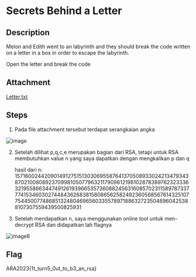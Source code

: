# Secrets Behind a Letter

## Description
Melon and Edith went to an labyrinth and they should break the code written on a letter in a box in order to escape the labyrinth.

Open the letter and break the code

## Attachment
[Letter.txt](https://github.com/ptr173/CTF-Write-Up/files/11037132/Letter.txt)

## Steps

1. Pada file attachment tersebut terdapat serangkaian angka

![image](https://user-images.githubusercontent.com/123644468/226823241-a946b0a6-5301-4952-ac92-482e133cd902.png)

2. Setelah dilihat p,q,c,e merupakan bagian dari RSA, tetapi untuk RSA membutuhkan value n yang saya dapatkan dengan mengkalikan p dan q
    
    hasil dari n:
    157160024420901491275151303069558764137050893302421347934387021008089237099810507796321179096121981028783897823233363219558663447491261939665357360882456316085702311589787337774153460302744843626838158086562582492360568567614325107754450077486851324804696560335578971886327235046960425388107307559439500825931

3. Setelah mendapatkan n, saya menggunakan online tool untuk men-decrypt RSA dan didapatkan lah flagnya

![image6](https://user-images.githubusercontent.com/123644468/226824105-c4266f31-bca9-443b-9237-18f5e7caa068.png)

## Flag
ARA2023{1t_turn5_0ut_to_b3_an_rsa}
